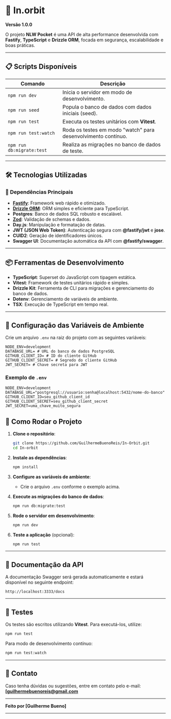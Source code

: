 # 🚀 **In.orbit**

**Versão 1.0.0**

O projeto **NLW Pocket** é uma API de alta performance desenvolvida com **Fastify**, **TypeScript** e **Drizzle ORM**, focada em segurança, escalabilidade e boas práticas.

---

## 📋 **Scripts Disponíveis**

| Comando               | Descrição                                                                                       |
| --------------------- | ----------------------------------------------------------------------------------------------- |
| `npm run dev`         | Inicia o servidor em modo de desenvolvimento.                                                  |
| `npm run seed`        | Popula o banco de dados com dados iniciais (seed).                                             |
| `npm run test`        | Executa os testes unitários com **Vitest**.                                                    |
| `npm run test:watch`  | Roda os testes em modo "watch" para desenvolvimento contínuo.                                  |
| `npm run db:migrate:test` | Realiza as migrações no banco de dados de teste.                                          |

---

## 🛠️ **Tecnologias Utilizadas**

### 🔧 **Dependências Principais**
- **[Fastify](https://fastify.dev/)**: Framework web rápido e otimizado.
- **[Drizzle ORM](https://orm.drizzle.team/)**: ORM simples e eficiente para TypeScript.
- **Postgres**: Banco de dados SQL robusto e escalável.
- **[Zod](https://zod.dev/)**: Validação de schemas e dados.
- **Day.js**: Manipulação e formatação de datas.
- **JWT (JSON Web Token)**: Autenticação segura com **@fastify/jwt** e **jose**.
- **CUID2**: Geração de identificadores únicos.
- **Swagger UI**: Documentação automática da API com **@fastify/swagger**.

---

## 📦 **Ferramentas de Desenvolvimento**

- **TypeScript**: Superset do JavaScript com tipagem estática.
- **Vitest**: Framework de testes unitários rápido e simples.
- **Drizzle Kit**: Ferramenta de CLI para migrações e gerenciamento do banco de dados.
- **Dotenv**: Gerenciamento de variáveis de ambiente.
- **TSX**: Execução de TypeScript em tempo real.

---

## 🔐 **Configuração das Variáveis de Ambiente**

Crie um arquivo `.env` na raiz do projeto com as seguintes variáveis:

```plaintext
NODE_ENV=development
DATABASE_URL= # URL do banco de dados PostgreSQL
GITHUB_CLIENT_ID= # ID do cliente GitHub
GITHUB_CLIENT_SECRET= # Segredo do cliente GitHub
JWT_SECRET= # Chave secreta para JWT
```

### **Exemplo de `.env`**

```plaintext
NODE_ENV=development
DATABASE_URL="postgresql://usuario:senha@localhost:5432/nome-do-banco"
GITHUB_CLIENT_ID=seu_github_client_id
GITHUB_CLIENT_SECRET=seu_github_client_secret
JWT_SECRET=uma_chave_muito_segura
```

## 🚀 **Como Rodar o Projeto**

1. **Clone o repositório**:
   ```bash
   git clone https://github.com/GuilhermeBuenoReis/In-Orbit.git
   cd In-orbit
   ```

2. **Instale as dependências**:
   ```bash
   npm install
   ```

3. **Configure as variáveis de ambiente**:
   - Crie o arquivo `.env` conforme o exemplo acima.

4. **Execute as migrações do banco de dados**:
   ```bash
   npm run db:migrate:test
   ```

5. **Rode o servidor em desenvolvimento**:
   ```bash
   npm run dev
   ```

6. **Teste a aplicação** (opcional):
   ```bash
   npm run test
   ```

---

## 📄 **Documentação da API**

A documentação Swagger será gerada automaticamente e estará disponível no seguinte endpoint:

```
http://localhost:3333/docs
```

---

## 🧪 **Testes**

Os testes são escritos utilizando **Vitest**. Para executá-los, utilize:

```bash
npm run test
```

Para modo de desenvolvimento contínuo:

```bash
npm run test:watch
```

---

## 📧 **Contato**

Caso tenha dúvidas ou sugestões, entre em contato pelo e-mail:  
**[guilhermebuenoreis@gmail.com**

---

**Feito por [Guilherme Bueno]**  

--- 
